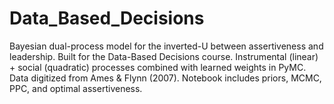# Data_Based_Decisions
Bayesian dual-process model for the inverted-U between assertiveness and leadership. Built for the Data-Based Decisions course. Instrumental (linear) + social (quadratic) processes combined with learned weights in PyMC. Data digitized from Ames &amp; Flynn (2007). Notebook includes priors, MCMC, PPC, and optimal assertiveness.

